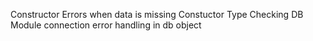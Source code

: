 Constructor Errors when data is missing
Constuctor Type Checking
DB Module connection error handling in db object